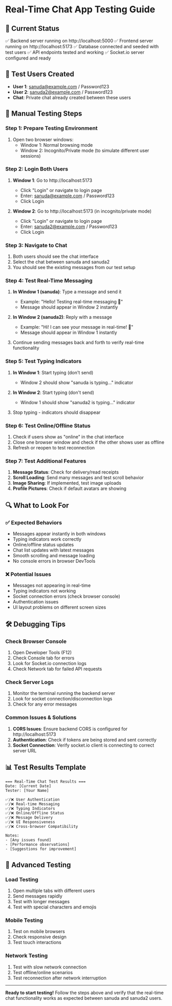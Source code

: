# Real-Time Chat App Testing Guide

## 🚀 Current Status
✅ Backend server running on http://localhost:5000
✅ Frontend server running on http://localhost:5173
✅ Database connected and seeded with test users
✅ API endpoints tested and working
✅ Socket.io server configured and ready

## 👥 Test Users Created
- **User 1**: sanuda@example.com / Password123
- **User 2**: sanuda2@example.com / Password123
- **Chat**: Private chat already created between these users

## 🧪 Manual Testing Steps

### Step 1: Prepare Testing Environment
1. Open two browser windows:
   - Window 1: Normal browsing mode
   - Window 2: Incognito/Private mode (to simulate different user sessions)

### Step 2: Login Both Users
1. **Window 1**: Go to http://localhost:5173
   - Click "Login" or navigate to login page
   - Enter: sanuda@example.com / Password123
   - Click Login

2. **Window 2**: Go to http://localhost:5173 (in incognito/private mode)
   - Click "Login" or navigate to login page
   - Enter: sanuda2@example.com / Password123
   - Click Login

### Step 3: Navigate to Chat
1. Both users should see the chat interface
2. Select the chat between sanuda and sanuda2
3. You should see the existing messages from our test setup

### Step 4: Test Real-Time Messaging
1. **In Window 1 (sanuda)**: Type a message and send it
   - Example: "Hello! Testing real-time messaging 👋"
   - Message should appear in Window 2 instantly

2. **In Window 2 (sanuda2)**: Reply with a message
   - Example: "Hi! I can see your message in real-time! 🚀"
   - Message should appear in Window 1 instantly

3. Continue sending messages back and forth to verify real-time functionality

### Step 5: Test Typing Indicators
1. **In Window 1**: Start typing (don't send)
   - Window 2 should show "sanuda is typing..." indicator

2. **In Window 2**: Start typing (don't send)
   - Window 1 should show "sanuda2 is typing..." indicator

3. Stop typing - indicators should disappear

### Step 6: Test Online/Offline Status
1. Check if users show as "online" in the chat interface
2. Close one browser window and check if the other shows user as offline
3. Refresh or reopen to test reconnection

### Step 7: Test Additional Features
1. **Message Status**: Check for delivery/read receipts
2. **Scroll Loading**: Send many messages and test scroll behavior
3. **Image Sharing**: If implemented, test image uploads
4. **Profile Pictures**: Check if default avatars are showing

## 🔍 What to Look For

### ✅ Expected Behaviors
- Messages appear instantly in both windows
- Typing indicators work correctly
- Online/offline status updates
- Chat list updates with latest messages
- Smooth scrolling and message loading
- No console errors in browser DevTools

### ❌ Potential Issues
- Messages not appearing in real-time
- Typing indicators not working
- Socket connection errors (check browser console)
- Authentication issues
- UI layout problems on different screen sizes

## 🛠️ Debugging Tips

### Check Browser Console
1. Open Developer Tools (F12)
2. Check Console tab for errors
3. Look for Socket.io connection logs
4. Check Network tab for failed API requests

### Check Server Logs
1. Monitor the terminal running the backend server
2. Look for socket connection/disconnection logs
3. Check for any error messages

### Common Issues & Solutions
1. **CORS Issues**: Ensure backend CORS is configured for http://localhost:5173
2. **Authentication**: Check if tokens are being stored and sent correctly
3. **Socket Connection**: Verify socket.io client is connecting to correct server URL

## 📊 Test Results Template

```
=== Real-Time Chat Test Results ===
Date: [Current Date]
Tester: [Your Name]

✅/❌ User Authentication
✅/❌ Real-time Messaging
✅/❌ Typing Indicators
✅/❌ Online/Offline Status
✅/❌ Message Delivery
✅/❌ UI Responsiveness
✅/❌ Cross-browser Compatibility

Notes:
- [Any issues found]
- [Performance observations]
- [Suggestions for improvement]
```

## 🚀 Advanced Testing

### Load Testing
1. Open multiple tabs with different users
2. Send messages rapidly
3. Test with longer messages
4. Test with special characters and emojis

### Mobile Testing
1. Test on mobile browsers
2. Check responsive design
3. Test touch interactions

### Network Testing
1. Test with slow network connection
2. Test offline/online scenarios
3. Test reconnection after network interruption

---

**Ready to start testing!** Follow the steps above and verify that the real-time chat functionality works as expected between sanuda and sanuda2 users.
